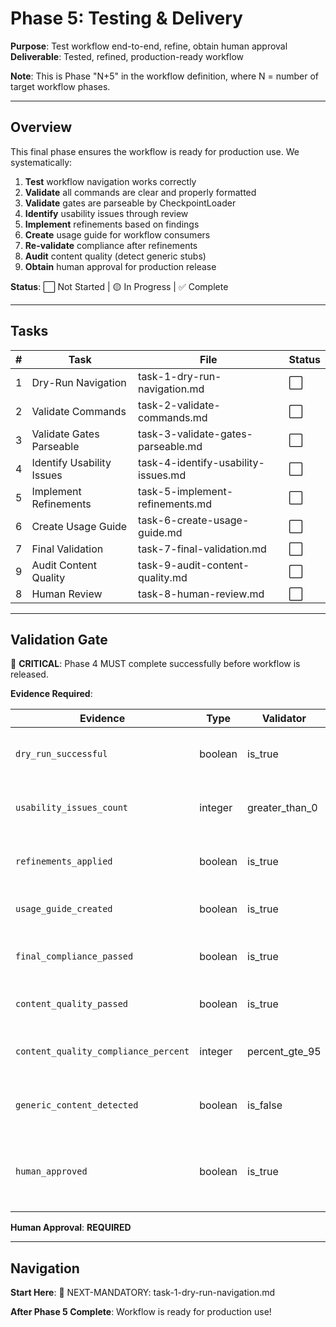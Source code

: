 # Phase 5: Testing & Delivery

**Purpose**: Test workflow end-to-end, refine, obtain human approval  
**Deliverable**: Tested, refined, production-ready workflow

**Note**: This is Phase "N+5" in the workflow definition, where N = number of target workflow phases.

---

## Overview

This final phase ensures the workflow is ready for production use. We systematically:

1. **Test** workflow navigation works correctly
2. **Validate** all commands are clear and properly formatted
3. **Validate** gates are parseable by CheckpointLoader
4. **Identify** usability issues through review
5. **Implement** refinements based on findings
6. **Create** usage guide for workflow consumers
7. **Re-validate** compliance after refinements
8. **Audit** content quality (detect generic stubs)
9. **Obtain** human approval for production release

**Status**: ⬜ Not Started | 🟡 In Progress | ✅ Complete

---

## Tasks

| # | Task | File | Status |
|---|------|------|--------|
| 1 | Dry-Run Navigation | task-1-dry-run-navigation.md | ⬜ |
| 2 | Validate Commands | task-2-validate-commands.md | ⬜ |
| 3 | Validate Gates Parseable | task-3-validate-gates-parseable.md | ⬜ |
| 4 | Identify Usability Issues | task-4-identify-usability-issues.md | ⬜ |
| 5 | Implement Refinements | task-5-implement-refinements.md | ⬜ |
| 6 | Create Usage Guide | task-6-create-usage-guide.md | ⬜ |
| 7 | Final Validation | task-7-final-validation.md | ⬜ |
| 9 | Audit Content Quality | task-9-audit-content-quality.md | ⬜ |
| 8 | Human Review | task-8-human-review.md | ⬜ |

---

## Validation Gate

🚨 **CRITICAL**: Phase 4 MUST complete successfully before workflow is released.

**Evidence Required**:

| Evidence | Type | Validator | Description |
|----------|------|-----------|-------------|
| `dry_run_successful` | boolean | is_true | Dry run completed without errors |
| `usability_issues_count` | integer | greater_than_0 | Number of usability issues found |
| `refinements_applied` | boolean | is_true | All identified issues addressed |
| `usage_guide_created` | boolean | is_true | Usage guide written |
| `final_compliance_passed` | boolean | is_true | Final compliance check passed |
| `content_quality_passed` | boolean | is_true | No generic stubs detected |
| `content_quality_compliance_percent` | integer | percent_gte_95 | Percentage of compliant task files |
| `generic_content_detected` | boolean | is_false | No generic placeholder content found |
| `human_approved` | boolean | is_true | Human reviewed and approved for production |

**Human Approval**: **REQUIRED**

---

## Navigation

**Start Here**: 🎯 NEXT-MANDATORY: task-1-dry-run-navigation.md

**After Phase 5 Complete**: Workflow is ready for production use!

